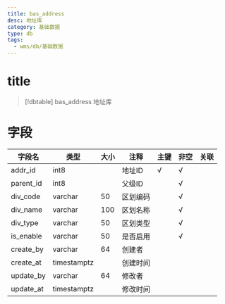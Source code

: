 ```yaml
---
title: bas_address
desc: 地址库
category: 基础数据
type: db
tags:
  - wms/db/基础数据
---
```


# title
>[!dbtable] bas_address
> 地址库

# 字段
| 字段名 | 类型 | 大小 | 注释 | 主键 | 非空 | 关联 |
| --- | --- | --- | --- | --- | --- | --- |
| addr_id | int8 |  | 地址ID | √ | √ |  |
| parent_id | int8 |  | 父级ID |  | √ |  |
| div_code | varchar | 50 | 区划编码 |  | √ |  |
| div_name | varchar | 100 | 区划名称 |  | √ |  |
| div_type | varchar | 50 | 区划类型 |  | √ |  |
| is_enable | varchar | 50 | 是否启用 |  | √ |  |
| create_by | varchar | 64 | 创建者 |  |  |  |
| create_at | timestamptz |  | 创建时间 |  |  |  |
| update_by | varchar | 64 | 修改者 |  |  |  |
| update_at | timestamptz |  | 修改时间 |  |  |  |

